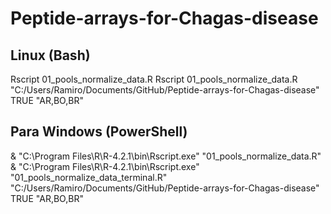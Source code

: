 # Peptide-arrays-for-Chagas-disease


## Linux (Bash)
Rscript 01_pools_normalize_data.R
Rscript 01_pools_normalize_data.R "C:/Users/Ramiro/Documents/GitHub/Peptide-arrays-for-Chagas-disease" TRUE "AR,BO,BR" 


## Para Windows (PowerShell)
& "C:\Program Files\R\R-4.2.1\bin\Rscript.exe" "01_pools_normalize_data.R"
& "C:\Program Files\R\R-4.2.1\bin\Rscript.exe" "01_pools_normalize_data_terminal.R" "C:/Users/Ramiro/Documents/GitHub/Peptide-arrays-for-Chagas-disease" TRUE "AR,BO,BR" 